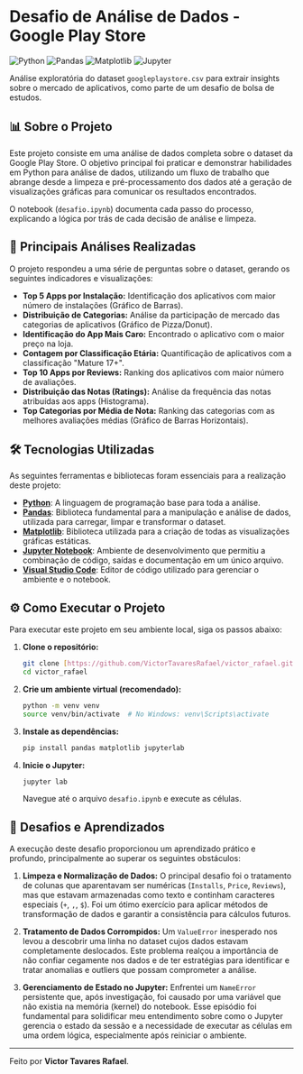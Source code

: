 # Desafio de Análise de Dados - Google Play Store

![Python](https://img.shields.io/badge/Python-3.11+-blue.svg)
![Pandas](https://img.shields.io/badge/Pandas-2.x-blue.svg)
![Matplotlib](https://img.shields.io/badge/Matplotlib-3.x-blue.svg)
![Jupyter](https://img.shields.io/badge/Jupyter-Notebook-orange.svg)

Análise exploratória do dataset `googleplaystore.csv` para extrair insights sobre o mercado de aplicativos, como parte de um desafio de bolsa de estudos.

## 📊 Sobre o Projeto

Este projeto consiste em uma análise de dados completa sobre o dataset da Google Play Store. O objetivo principal foi praticar e demonstrar habilidades em Python para análise de dados, utilizando um fluxo de trabalho que abrange desde a limpeza e pré-processamento dos dados até a geração de visualizações gráficas para comunicar os resultados encontrados.

O notebook (`desafio.ipynb`) documenta cada passo do processo, explicando a lógica por trás de cada decisão de análise e limpeza.

## 🚀 Principais Análises Realizadas

O projeto respondeu a uma série de perguntas sobre o dataset, gerando os seguintes indicadores e visualizações:

* **Top 5 Apps por Instalação:** Identificação dos aplicativos com maior número de instalações (Gráfico de Barras).
* **Distribuição de Categorias:** Análise da participação de mercado das categorias de aplicativos (Gráfico de Pizza/Donut).
* **Identificação do App Mais Caro:** Encontrado o aplicativo com o maior preço na loja.
* **Contagem por Classificação Etária:** Quantificação de aplicativos com a classificação "Mature 17+".
* **Top 10 Apps por Reviews:** Ranking dos aplicativos com maior número de avaliações.
* **Distribuição das Notas (Ratings):** Análise da frequência das notas atribuídas aos apps (Histograma).
* **Top Categorias por Média de Nota:** Ranking das categorias com as melhores avaliações médias (Gráfico de Barras Horizontais).

## 🛠️ Tecnologias Utilizadas

As seguintes ferramentas e bibliotecas foram essenciais para a realização deste projeto:

* [**Python**](https://www.python.org/): A linguagem de programação base para toda a análise.
* [**Pandas**](https://pandas.pydata.org/): Biblioteca fundamental para a manipulação e análise de dados, utilizada para carregar, limpar e transformar o dataset.
* [**Matplotlib**](https://matplotlib.org/): Biblioteca utilizada para a criação de todas as visualizações gráficas estáticas.
* [**Jupyter Notebook**](https://jupyter.org/): Ambiente de desenvolvimento que permitiu a combinação de código, saídas e documentação em um único arquivo.
* [**Visual Studio Code**](https://code.visualstudio.com/): Editor de código utilizado para gerenciar o ambiente e o notebook.

## ⚙️ Como Executar o Projeto

Para executar este projeto em seu ambiente local, siga os passos abaixo:

1.  **Clone o repositório:**
    ```bash
    git clone [https://github.com/VictorTavaresRafael/victor_rafael.git](https://github.com/VictorTavaresRafael/victor_rafael.git)
    cd victor_rafael
    ```

2.  **Crie um ambiente virtual (recomendado):**
    ```bash
    python -m venv venv
    source venv/bin/activate  # No Windows: venv\Scripts\activate
    ```

3.  **Instale as dependências:**
    ```bash
    pip install pandas matplotlib jupyterlab
    ```

4.  **Inicie o Jupyter:**
    ```bash
    jupyter lab
    ```
    Navegue até o arquivo `desafio.ipynb` e execute as células.

## 🧠 Desafios e Aprendizados

A execução deste desafio proporcionou um aprendizado prático e profundo, principalmente ao superar os seguintes obstáculos:

1.  **Limpeza e Normalização de Dados:** O principal desafio foi o tratamento de colunas que aparentavam ser numéricas (`Installs`, `Price`, `Reviews`), mas que estavam armazenadas como texto e continham caracteres especiais (`+`, `,`, `$`). Foi um ótimo exercício para aplicar métodos de transformação de dados e garantir a consistência para cálculos futuros.

2.  **Tratamento de Dados Corrompidos:** Um `ValueError` inesperado nos levou a descobrir uma linha no dataset cujos dados estavam completamente deslocados. Este problema realçou a importância de não confiar cegamente nos dados e de ter estratégias para identificar e tratar anomalias e outliers que possam comprometer a análise.

3.  **Gerenciamento de Estado no Jupyter:** Enfrentei um `NameError` persistente que, após investigação, foi causado por uma variável que não existia na memória (kernel) do notebook. Esse episódio foi fundamental para solidificar meu entendimento sobre como o Jupyter gerencia o estado da sessão e a necessidade de executar as células em uma ordem lógica, especialmente após reiniciar o ambiente.

---

Feito por **Victor Tavares Rafael**.